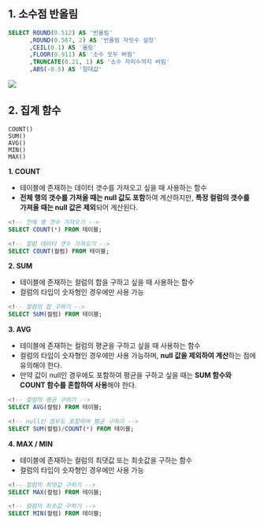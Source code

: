 ## 1. 소수점 반올림
```sql
SELECT ROUND(0.512) AS '반올림'
      ,ROUND(0.567, 2) AS '반올림 자릿수 설정'
      ,CEIL(0.1) AS '올림'
      ,FLOOR(0.911) AS '소수 모두 버림'
      ,TRUNCATE(0.21, 1) AS '소수 자리수까지 버림'
      ,ABS(-0.5) AS '절대값'
```

<img src="https://user-images.githubusercontent.com/50009240/220894760-8a44942b-4c10-4081-9a53-be3eebe23808.png">

## 2. 집계 함수
```
COUNT()
SUM()
AVG()
MIN()
MAX()
```
**1. COUNT**
* 테이블에 존재하는 데이터 갯수를 가져오고 싶을 때 사용하는 함수
* **전체 행의 갯수를 가져올 때는 null 값도 포함**하여 계산하지만, **특정 컬럼의 갯수를 가져올 때는 null 값은 제외**되어 계산된다.
```sql
<!-- 전체 행 갯수 가져오기 -->
SELECT COUNT(*) FROM 테이블;

<!-- 컬럼 데이터 갯수 가져오기 -->
SELECT COUNT(컬럼) FROM 테이블;
```
**2. SUM**
* 테이블에 존재하는 컬럼의 합을 구하고 싶을 때 사용하는 함수
* 컬럼의 타입이 숫자형인 경우에만 사용 가능
```sql
<!-- 컬럼의 합 구하기 -->
SELECT SUM(컬럼) FROM 테이블;
```
**3. AVG**
* 테이블에 존재하는 컬럼의 평균을 구하고 싶을 때 사용하는 함수 
* 컬럼의 타입이 숫자형인 경우에만 사용 가능하며, **null 값을 제외하여 계산**하는 점에 유의해야 한다.
* 만약 값이 null인 경우에도 포함하여 평균을 구하고 싶을 때는 **SUM 함수와 COUNT 함수를 혼합하여 사용**해야 한다.
```sql
<!-- 컬럼의 평균 구하기 -->
SELECT AVG(컬럼) FROM 테이블;

<!-- null인 경우도 포함하여 평균 구하기 -->
SELECT SUM(컬럼)/COUNT(*) FROM 테이블;
```
**4. MAX / MIN**
* 테이블에 존재하는 컬럼의 최댓값 또는 최솟값을 구하는 함수
* 컬럼의 타입이 숫자형인 경우에만 사용 가능
```sql
<!-- 컬럼의 최댓값 구하기 -->
SELECT MAX(컬럼) FROM 테이블;

<!-- 컬럼의 최솟값 구하기 -->
SELECT MIN(컬럼) FROM 테이블;
```
